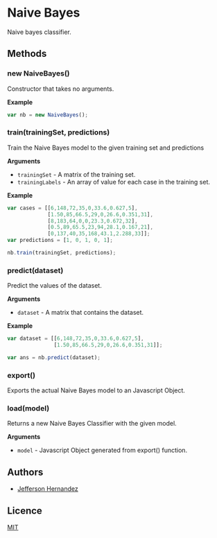 # Naive Bayes
Naive bayes classifier.

## Methods

### new NaiveBayes()

Constructor that takes no arguments.

__Example__

```js
var nb = new NaiveBayes();
```

### train(trainingSet, predictions)

Train the Naive Bayes model to the given training set and predictions

__Arguments__

* `trainingSet` - A matrix of the training set.
* `trainingLabels` - An array of value for each case in the training set.

__Example__

```js
var cases = [[6,148,72,35,0,33.6,0.627,5],
             [1.50,85,66.5,29,0,26.6,0.351,31],
             [8,183,64,0,0,23.3,0.672,32],
             [0.5,89,65.5,23,94,28.1,0.167,21],
             [0,137,40,35,168,43.1,2.288,33]];
var predictions = [1, 0, 1, 0, 1];

nb.train(trainingSet, predictions);
```

### predict(dataset)

Predict the values of the dataset.

__Arguments__

* `dataset` - A matrix that contains the dataset.

__Example__

```js
var dataset = [[6,148,72,35,0,33.6,0.627,5],
               [1.50,85,66.5,29,0,26.6,0.351,31]];

var ans = nb.predict(dataset);
```

### export()

Exports the actual Naive Bayes model to an Javascript Object.

### load(model)

Returns a new Naive Bayes Classifier with the given model.

__Arguments__

* `model` - Javascript Object generated from export() function.

## Authors

- [Jefferson Hernandez](https://github.com/JeffersonH44)

## Licence

[MIT](./LICENSE)